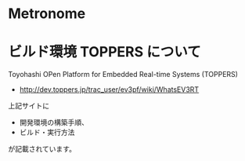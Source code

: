 ﻿# Metronome

# ビルド環境 TOPPERS について

Toyohashi OPen Platform for Embedded Real-time Systems (TOPPERS)
- http://dev.toppers.jp/trac_user/ev3pf/wiki/WhatsEV3RT

上記サイトに
- 開発環境の構築手順、
- ビルド・実行方法

が記載されています。
